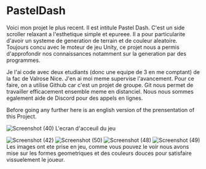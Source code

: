 # PastelDash

Voici mon projet le plus recent. Il est intitule Pastel Dash. C'est un side scroller relaxant a l'esthetique simple et epureee. Il a pour particularite d'avoir un systeme de generation de terrain et de couleur aleatoire. Toujours concu avec le moteur de jeu Unity, ce projet nous a permis d'approfondir nos connaissances notamment sur la generation par des programmes.

Je l'ai code avec deux etudiants (donc une equipe de 3 en me comptant) de la fac de Valrose Nice. J'en ai moi meme supervise l'avancement. Pour ce faire, on a utilise Github car c'est un projet de groupe. Git nous permet de travailler efficacement ensemble meme en distanciel. Nous nous sommes egalement aide de Discord pour des appels en lignes. 

Before going any further here is an english version of the prensentation of this Project.

![Screenshot (40)](https://user-images.githubusercontent.com/106030110/172060690-10ec5182-dbab-403a-a7c0-3f9cac780c26.png)
L'ecran d'acceuil du jeu

![Screenshot (42)](https://user-images.githubusercontent.com/106030110/172060699-50aac70c-9cf3-43f5-ba35-c95875b85de1.png)
![Screenshot (50)](https://user-images.githubusercontent.com/106030110/172060966-1a53d426-bc72-4598-9a27-17bfe3f8064e.png)
![Screenshot (48)](https://user-images.githubusercontent.com/106030110/172060967-9ea7cbcb-c0b7-4426-853c-483392901315.png)
![Screenshot (49)](https://user-images.githubusercontent.com/106030110/172060968-cd6cc56f-1f63-4d61-b861-3b09264498c1.png)
Les images ont ete prise en jeu, comme vous pouvez le voir nous avons mise sur les formes geometriques et des couleurs douces pour satisfaire vissuelement le joueur.
